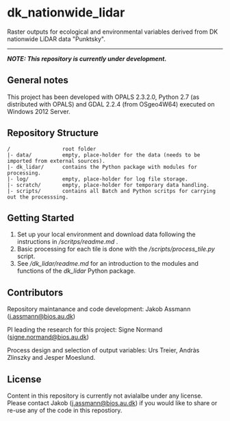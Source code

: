 # dk_nationwide_lidar
Raster outputs for ecological and environmental variables derived from DK nationwide LiDAR data "Punktsky".

---
__*NOTE: This repository is currently under development.*__

## General notes
This project has been developed with OPALS 2.3.2.0, Python 2.7 (as distributed with OPALS) and GDAL 2.2.4 (from OSgeo4W64) executed on Windows 2012 Server. 

## Repository Structure
```
/                 root folder
|- data/          empty, place-holder for the data (needs to be imported from external sources).
|- dk_lidar/      contains the Python package with modules for processing.
|- log/           empty, place-holder for log file storage.
|- scratch/       empty, place-holder for temporary data handling.
|- scripts/       contains all Batch and Python scritps for carrying out the processsing.
```
## Getting Started
1. Set up your local environment and download data following the instructions in  */scritps/readme.md* .
2. Basic processing for each tile is done with the */scripts/process_tile.py* script.
3. See */dk_lidar/readme.md* for an introduction to the modules and functions of the *dk_lidar* Python package.

## Contributors
Repository maintanance and code development: Jakob Assmann (j.assmann@bios.au.dk)

PI leading the research for this project: Signe Normand (signe.normand@bios.au.dk)

Process design and selection of output variables: Urs Treier, Andràs Zlinszky and Jesper Moeslund.

## License
Content in this repository is currently not avialalbe under any license. Please contact Jakob (j.assmann@bios.au.dk) if you would like to share or re-use any of the code in this repostiory. 

